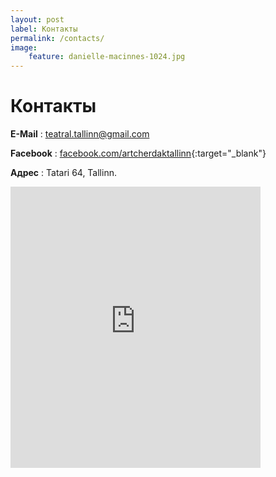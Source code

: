 ```yaml
---
layout: post
label: Контакты
permalink: /contacts/
image:
    feature: danielle-macinnes-1024.jpg
---
```


# Контакты

__E-Mail__ : teatral.tallinn@gmail.com

__Facebook__ : [facebook.com/artcherdaktallinn](https://www.facebook.com/artcherdaktallinn/){:target="_blank"}

__Адрес__ : Tatari 64, Tallinn. 

<iframe width="400" height="450" frameborder="0" style="border:0"
src="https://www.google.com/maps/embed/v1/place?q=place_id:ChIJVWxdcpiUkkYRu11VpbHHExU&key=AIzaSyAuNwD5pySvfCPLQ0jW9cHdK6P-1O4k9po" allowfullscreen></iframe>


